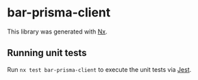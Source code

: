 # bar-prisma-client

This library was generated with [Nx](https://nx.dev).

## Running unit tests

Run `nx test bar-prisma-client` to execute the unit tests via [Jest](https://jestjs.io).
